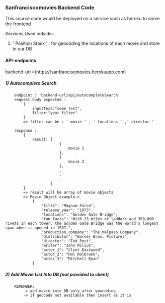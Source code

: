 ### Sanfranciscomovies Backend Code

This source code would be deployed on a service such as heroku to serve the frontend

Services Used indside : 
1) ' Position Stack ' : for geocoding the locations of each movie and store in our DB

#### API-endpoints

backend-url =(https://sanfrancisomovies.herokuapp.com)

##### 1) Autocomplete Search  
        endpoint : 'backend-url/api/autocompleteSearch'
        request body expected :
            {
                inputText:"some text",
                filter:"your filter"
            }
            => filter can be : ' movie ' , ' locations ' ,' director '  

        response :
            {
                result: [
                            {
                                movie 1
                            },
                            {
                                movie 2
                            },
                            .
                            .
                            .
                        ]
            }
            => result will be array of movie objects
            => Movie Object example->
                {
                    "title": "Magnum Force",
                    "release_year": "1973",
                    "locations": "Golden Gate Bridge",
                    "fun_facts": "With 23 miles of ladders and 300,000 rivets in each tower, the Golden Gate Bridge was the world's longest span when it opened in 1937.",
                    "production_company": "The Malpaso Company",
                    "distributor": "Warner Bros. Pictures",
                    "director": "Ted Post",
                    "writer": "John Milius",
                    "actor_1": "Clint Eastwood",
                    "actor_2": "Hal Holbrook",
                    "actor_3": "Mitchell Ryan"
                }
##### 2) Add Movie List Into DB (not provided to client)
        REMEMBER:
            -> add movie into DB only after geocoding
            -> if geocode not available then insert as it is

